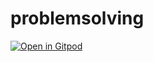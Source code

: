 # problemsolving
[![Open in Gitpod](https://gitpod.io/button/open-in-gitpod.svg)](https://gitpod.io/#https://github.com/rlj1202/problemsolving)